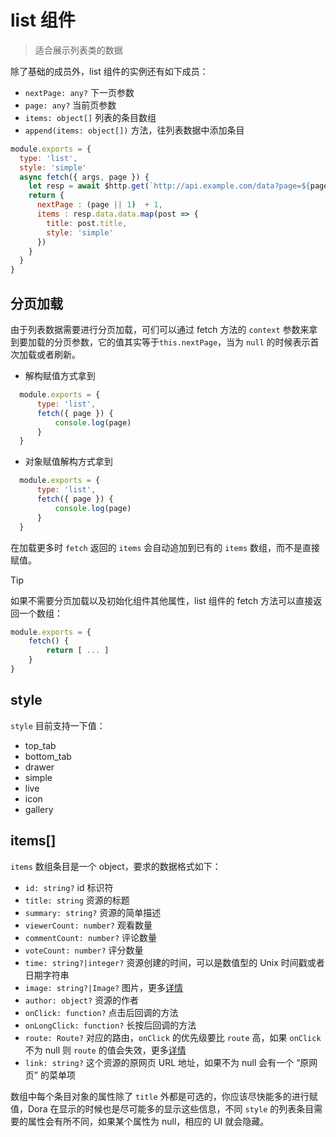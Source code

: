 # list 组件
> 适合展示列表类的数据

除了基础的成员外，list 组件的实例还有如下成员：
 - `nextPage: any?` 下一页参数
 - `page: any?` 当前页参数
 - `items: object[]` 列表的条目数组
 - `append(items: object[])` 方法，往列表数据中添加条目
  
```javascript
module.exports = {
  type: 'list',
  style: 'simple'
  async fetch({ args, page }) {
    let resp = await $http.get(`http://api.example.com/data?page=${page || 1}`)
    return {
      nextPage : (page || 1)  + 1,
      items : resp.data.data.map(post => {
        title: post.title,
        style: 'simple'
      })
    }
  }
}
```
## 分页加载

由于列表数据需要进行分页加载，可们可以通过 fetch 方法的 `context` 参数来拿到要加载的分页参数，它的值其实等于`this.nextPage`，当为 `null` 的时候表示首次加载或者刷新。  

- 解构赋值方式拿到
```javascript
  module.exports = {
      type: 'list',
      fetch({ page }) {
          console.log(page)
      }
  }
```
- 对象赋值解构方式拿到
```javascript
  module.exports = {
      type: 'list',
      fetch({ page }) {
          console.log(page)
      }
  }
```
在加载更多时 `fetch` 返回的 `items` 会自动追加到已有的 `items` 数组，而不是直接赋值。

> [!TIP]
> 如果不需要分页加载以及初始化组件其他属性，list 组件的 fetch 方法可以直接返回一个数组：
> ```javascript
> module.exports = {
>     fetch() {
>         return [ ... ]
>     }
> }
> ```
## style
`style` 目前支持一下值：
  - top_tab
  - bottom_tab
  - drawer
  - simple
  - live
  - icon
  - gallery

## items[]
`items` 数组条目是一个 object，要求的数据格式如下：
 - `id: string?` id 标识符
 - `title: string` 资源的标题
 - `summary: string?` 资源的简单描述
 - `viewerCount: number?` 观看数量
 - `commentCount: number?` 评论数量
 - `voteCount: number?` 评分数量
 - `time: string?|integer?` 资源创建的时间，可以是数值型的 Unix 时间戳或者日期字符串
 - `image: string?|Image?` 图片，更多[详情](/api/struct#image)
 - `author: object?` 资源的作者
 - `onClick: function?` 点击后回调的方法
 - `onLongClick: function?` 长按后回调的方法
 - `route: Route?` 对应的路由，`onClick` 的优先级要比 `route` 高，如果 `onClick` 不为 null 则 `route` 的值会失效，更多[详情](../api/struct?id=route)
 - `link: string?` 这个资源的原网页 URL 地址，如果不为 null 会有一个 “原网页” 的菜单项

数组中每个条目对象的属性除了 `title` 外都是可选的，你应该尽快能多的进行赋值，Dora 在显示的时候也是尽可能多的显示这些信息，不同 `style` 的列表条目需要的属性会有所不同，如果某个属性为 null，相应的 UI 就会隐藏。
